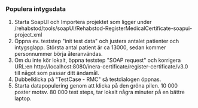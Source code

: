 ### Populera intygsdata

1. Starta SoapUI och Importera projektet som ligger under /rehabstod/tools/soapUI/Rehabstod-RegisterMedicalCertificate-soapui-project.xml
2. Öppna ev. teststep "init test data" och justera antalet patienter och intygsglapp. Största antal patient är ca 13000, sedan kommer personnummer börja återanvändas.
3. Om du inte kör lokalt, öppna teststep "SOAP request" och korrigera URL:en http://localhost:8080/inera-certificate/register-certificate/v3.0 till något som passar ditt ändamål.
4. Dubbelklicka på "TestCase - RMC" så testdialogen öppnas.
5. Starta datapopulering genom att klicka på den gröna pilen. 10 000 poster motsv. 80 000 test steps, tar lokalt några minuter på en bättre laptop. 